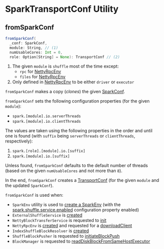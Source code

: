 # SparkTransportConf Utility

## <span id="fromSparkConf"> fromSparkConf

```scala
fromSparkConf(
  _conf: SparkConf,
  module: String, // (1)
  numUsableCores: Int = 0,
  role: Option[String] = None): TransportConf // (2)
```

1. The given `module` is `shuffle` most of the time except:
    * `rpc` for [NettyRpcEnv](../rpc/NettyRpcEnv.md#transportConf)
    * `files` for [NettyRpcEnv](../rpc/NettyRpcEnv.md#downloadClient)
2. Only defined in [NettyRpcEnv](../rpc/NettyRpcEnv.md#role) to be either `driver` or `executor`

`fromSparkConf` makes a copy (_clones_) the given [SparkConf](../SparkConf.md).

`fromSparkConf` sets the following configuration properties (for the given `module`):

* `spark.[module].io.serverThreads`
* `spark.[module].io.clientThreads`

The values are taken using the following properties in the order and until one is found (with `suffix` being `serverThreads` or `clientThreads`, respectively):

1. `spark.[role].[module].io.[suffix]`
1. `spark.[module].io.[suffix]`

Unless found, `fromSparkConf` defaults to the default number of threads (based on the given `numUsableCores` and not more than `8`).

In the end, `fromSparkConf` creates a [TransportConf](TransportConf.md) (for the given `module` and the updated `SparkConf`).

`fromSparkConf` is used when:

* `SparkEnv` utility is used to [create a SparkEnv](../SparkEnv.md#create) (with the [spark.shuffle.service.enabled](../external-shuffle-service/configuration-properties.md#spark.shuffle.service.enabled) configuration property enabled)
* `ExternalShuffleService` is [created](../external-shuffle-service/ExternalShuffleService.md#transportConf)
* `NettyBlockTransferService` is requested to [init](../storage/NettyBlockTransferService.md#transportConf)
* `NettyRpcEnv` is [created](../rpc/NettyRpcEnv.md#transportConf) and requested for a [downloadClient](../rpc/NettyRpcEnv.md#downloadClient)
* `IndexShuffleBlockResolver` is [created](../shuffle/IndexShuffleBlockResolver.md#transportConf)
* `ShuffleBlockPusher` is requested to [initiateBlockPush](../shuffle/ShuffleBlockPusher.md#initiateBlockPush)
* `BlockManager` is requested to [readDiskBlockFromSameHostExecutor](../storage/BlockManager.md#readDiskBlockFromSameHostExecutor)
